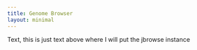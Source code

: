 ```yaml
---
title: Genome Browser
layout: minimal
---
```


Text, this is just text above where I will put the jbrowse instance
